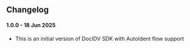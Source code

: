 ## Changelog

#### 1.0.0 - 18 Jun 2025
- This is an initial version of DocIDV SDK with AutoIdent flow support
